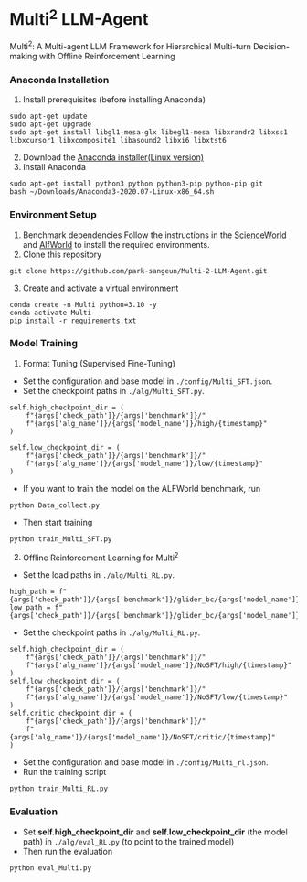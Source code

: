 # Multi<sup>2</sup> LLM-Agent
Multi<sup>2</sup>: A Multi-agent LLM Framework for Hierarchical Multi-turn Decision-making with Offline Reinforcement Learning

### Anaconda Installation
1. Install prerequisites (before installing Anaconda)
```
sudo apt-get update
sudo apt-get upgrade   
sudo apt-get install libgl1-mesa-glx libegl1-mesa libxrandr2 libxss1 libxcursor1 libxcomposite1 libasound2 libxi6 libxtst6
```
2. Download the [Anaconda installer(Linux version)](https://repo.anaconda.com/archive/Anaconda3-2020.07-Linux-x86_64.sh)
3. Install Anaconda
```
sudo apt-get install python3 python python3-pip python-pip git
bash ~/Downloads/Anaconda3-2020.07-Linux-x86_64.sh
```
### Environment Setup
1. Benchmark dependencies
Follow the instructions in the [ScienceWorld](https://github.com/allenai/ScienceWorld) and [AlfWorld](https://github.com/alfworld) to install the required environments.
2. Clone this repository
```
git clone https://github.com/park-sangeun/Multi-2-LLM-Agent.git
```
3. Create and activate a virtual environment
```
conda create -n Multi python=3.10 -y
conda activate Multi
pip install -r requirements.txt
```

### Model Training
1. Format Tuning (Supervised Fine-Tuning)
- Set the configuration and base model in ```./config/Multi_SFT.json```.
- Set the checkpoint paths in ```./alg/Multi_SFT.py```.
```
self.high_checkpoint_dir = (
    f"{args['check_path']}/{args['benchmark']}/"
    f"{args['alg_name']}/{args['model_name']}/high/{timestamp}"
)

self.low_checkpoint_dir = (
    f"{args['check_path']}/{args['benchmark']}/"
    f"{args['alg_name']}/{args['model_name']}/low/{timestamp}"
)
```
* If you want to train the model on the ALFWorld benchmark, run
```
python Data_collect.py
```
- Then start training
```
python train_Multi_SFT.py
```
2. Offline Reinforcement Learning for Multi<sup>2</sup>
- Set the load paths in ```./alg/Multi_RL.py```.
```
high_path = f"{args['check_path']}/{args['benchmark']}/glider_bc/{args['model_name']}/high/"
low_path = f"{args['check_path']}/{args['benchmark']}/glider_bc/{args['model_name']}/low/"
```
- Set the checkpoint paths in ```./alg/Multi_RL.py```.
```
self.high_checkpoint_dir = (
    f"{args['check_path']}/{args['benchmark']}/"
    f"{args['alg_name']}/{args['model_name']}/NoSFT/high/{timestamp}"
)
self.low_checkpoint_dir = (
    f"{args['check_path']}/{args['benchmark']}/"
    f"{args['alg_name']}/{args['model_name']}/NoSFT/low/{timestamp}"
)
self.critic_checkpoint_dir = (
    f"{args['check_path']}/{args['benchmark']}/"
    f"{args['alg_name']}/{args['model_name']}/NoSFT/critic/{timestamp}"
)
```
- Set the configuration and base model in ```./config/Multi_rl.json```.
- Run the training script
```
python train_Multi_RL.py
```

### Evaluation
- Set **self.high_checkpoint_dir** and **self.low_checkpoint_dir** (the model path) in ```./alg/eval_RL.py``` (to point to the trained model)
- Then run the evaluation
```
python eval_Multi.py
```
